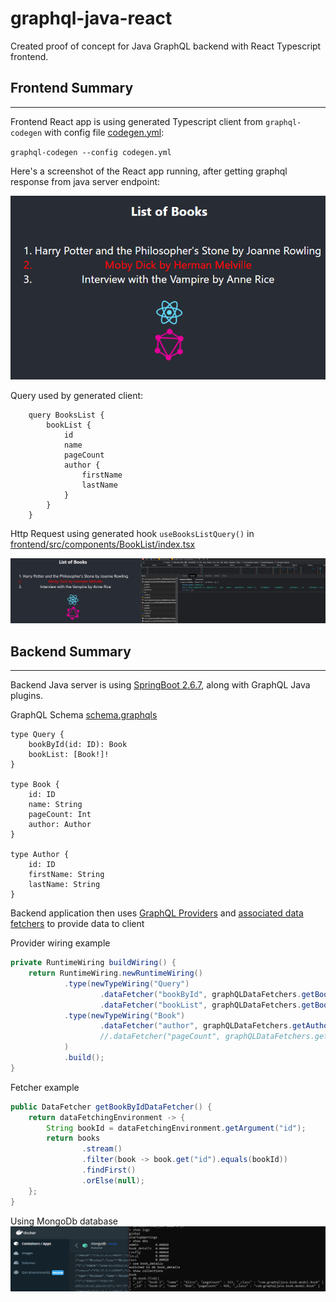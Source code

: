 # graphql-java-react

Created proof of concept for Java GraphQL backend with React Typescript frontend.

## Frontend Summary
-----

Frontend React app is using generated Typescript client from `graphql-codegen` with config file [codegen.yml](./frontend/codegen.yml):

`graphql-codegen --config codegen.yml`

Here's a screenshot of the React app running, after getting graphql response from java server endpoint:

![List of Books](./images/ListOfBooks.png?raw=true)

Query used by generated client:
```
    query BooksList {
        bookList {
            id
            name
            pageCount
            author {
                firstName
                lastName
            }
        }
    }
```

Http Request using generated hook `useBooksListQuery()` in [frontend/src/components/BookList/index.tsx](./frontend/src/components/BookList/index.tsx)

![List of Books Request](./images/ListOfBooksRequest.png?raw=true)

## Backend Summary
-----

Backend Java server is using [SpringBoot 2.6.7](https://spring.io/projects/spring-boot), along with GraphQL Java plugins.

GraphQL Schema [schema.graphqls](./backend/src/main/resources/schema.graphqls)

```
type Query {
    bookById(id: ID): Book
    bookList: [Book!]!
}

type Book {
    id: ID
    name: String
    pageCount: Int
    author: Author
}

type Author {
    id: ID
    firstName: String
    lastName: String
}
```

Backend application then uses [GraphQL Providers](./backend/src/main/java/com/graphqljava/tutorial/bookdetails/GraphQLProvider.java) and [associated data fetchers](./backend/src/main/java/com/graphqljava/tutorial/bookdetails/GraphQLDataFetchers.java) to provide data to client

Provider wiring example

```java
private RuntimeWiring buildWiring() {
    return RuntimeWiring.newRuntimeWiring()
            .type(newTypeWiring("Query")
                    .dataFetcher("bookById", graphQLDataFetchers.getBookByIdDataFetcher())
                    .dataFetcher("bookList", graphQLDataFetchers.getBookListDataFetcher()))
            .type(newTypeWiring("Book")
                    .dataFetcher("author", graphQLDataFetchers.getAuthorDataFetcher())
                    //.dataFetcher("pageCount", graphQLDataFetchers.getPageCountDataFetcher())
            )
            .build();
}
```

Fetcher example

```java
public DataFetcher getBookByIdDataFetcher() {
    return dataFetchingEnvironment -> {
        String bookId = dataFetchingEnvironment.getArgument("id");
        return books
                .stream()
                .filter(book -> book.get("id").equals(bookId))
                .findFirst()
                .orElse(null);
    };
}
```

Using MongoDb database
![Database entries](./images/MongoList.png?raw=true)
